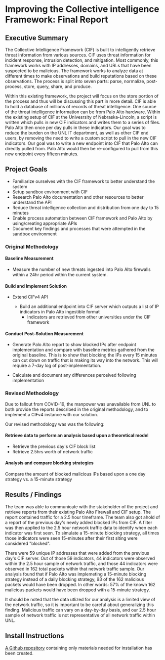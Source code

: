 # Improving the Collective intelligence Framework: Final Report

## Executive Summary

The Collective Intelligence Framework (CIF) is built to intelligently retrieve threat information from various sources.  CIF uses threat information for incident response, intrusion detection, and mitigation. Most commonly, this framework works with IP addresses, domains, and URLs that have been suspected to be malicious. The framework works to analyze data at different times to make observations and build reputations based on these observations. The process is split into seven parts: parse, normalize, post-process, store, query, share, and produce.

Within this existing framework, the project will focus on the store portion of the process and thus will be discussing this part in more detail. CIF is able to hold a database of millions of records of threat intelligence. One source of the threat intelligence information can be from Palo Alto hardware. Within the existing setup of CIF at the Univesrsity of Nebraska-Lincoln, a script is written which pulls in new CIF indicators and writes them to a series of files.  Palo Alto then once per day pulls in these indicators.  Our goal was to reduce the burden on the UNL IT department, as well as other CIF end users, by removing the need to write a custom script to pull in the new CIF indicators.  Our goal was to write a new endpoint into CIF that Palo Alto can directly pulled from.  Palo Alto would then be re-configured to pull from this new endpoint every fifteen minutes.

## Project Goals

* Familiarize ourselves with the CIF framework to better understand the system
* Setup sandbox environment with CIF
* Research Palo Alto documentation and other resources to better understand the API
* Reduce threat intelligence collection and distribution from one day to 15 minutes
* Enable process automation between CIF framework and Palo Alto by using/creating appropriate APIs
* Document key findings and processes that were attempted in the sandbox environment

### Original Methodology

#### Baseline Measurement

* Measure the number of new threats ingested into Palo Alto firewalls within a 24hr period within the current system.

#### Build and Implement Solution

* Extend CIFv4 API

  * Build an additional endpoint into CIF server which outputs a list of IP indicators in Palo Alto ingestible format
    * Indicators are retrieved from other universities under the CIF framework

#### Conduct Post-Solution Measurement

* Generate Palo Alto report to show blocked IPs after endpoint implementation and compare with baseline metrics gathered from the original baseline. This is to show that blocking the IPs every 15 minutes can cut down on traffic that is making its way into the network. This will require a 7-day log of post-implementation.  

* Calculate and document any differences perceived following implementation

### Revised Methodology

Due to fallout from COVID-19, the manpower was unavailable from UNL to both provide the reports described in the original methodology, and to implement a CIFv4 instance with our solution.

Our revised methodology was was the following:

#### Retrieve data to perform an analysis based upon a theoretical model

* Retrieve the previous day's CIF block list
* Retrieve 2.5hrs worth of network traffic

#### Analysis and compare blocking strategies

Compare the amount of blocked malicious IPs based upon a one day strategy vs. a 15-minute strategy

## Results / Findings

The team was able to communicate with the stakeholder of the project and retrieve reports from their existing Palo Alto Firewall and CIF setup. The report contained traffic for a 2.5 hour timeframe. The team also got ahold of a report of the previous day's newly added blocked IPs from CIF. A filter was then applied to the 2.5 hour network traffic data to identify when each indicator was first seen. To simulate a 15-minute blocking strategy, all times those indicators were seen 15-minutes after their first siting were considered "blocked".

There were 59 unique IP addresses that were added from the previous day's CIF server.  Out of those 59 indicators, 44 indicators were observed within the 2.5 hour sample of network traffic, and those 44 indicators were observed in 162 total packets within that network traffic sample. Our analysis found that if Palo Alto was implemeting a 15-minute blocking strategy instead of a daily blocking strategy, 93 of the 162 malicious packets would have been dropped.  In other words: 57% of the known 162 malicious packets would have been dropped with a 15-minute strategy.

It should be noted that the data utlized for our analysis is a limited view of the network traffic, so it is important to be careful about generalizing this finding. Malicious traffic can vary on a day-by-day basis, and our 2.5 hour sample of network traffic is not representative of all network traffic within UNL.

## Install Instructions

[A Github repository](https://github.com/Jacksonurrutia/CIF-V4-PALO) containing only materials needed for installation has been created.

